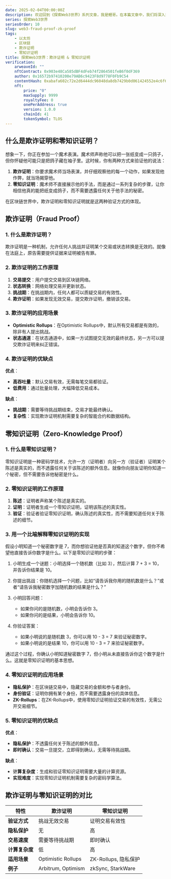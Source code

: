 ```yaml
---
date: 2025-02-04T00:00:00Z
description: 欢迎回到《探索Web3世界》系列文章，我是鲤哥。在本篇文章中，我们将深入探讨欺诈证明（Fraud Proof）和零知识证明（Zero-Knowledge Proof）的工作原理、应用场景及其在Web3生态系统中的重要性。
series: 探索Web3世界
seriesOrder: 10
slug: web3-fraud-proof-zk-proof
tags:
    - 以太坊
    - 区块链
    - 欺诈证明
    - 零知识证明
title: 探索Web3世界：欺诈证明 & 零知识证明
verification:
    arweaveId: ""
    nftContract: 0x903e48Ca585dBF4dFeb74f2864501feB6f0dF369
    author: 0x16572b97410200e79AB6c9423F8d9778F0Fb9C54
    contentHash: 0xabafa602c72e2d6444dc96048da8db7429b0d061424552e4c6f67b6229f8de1a1.0.0
    nft:
        price: "0"
        maxSupply: 9999
        royaltyFee: 0
        onePerAddress: true
        version: 1.0.0
        chainId: 41
        tokenSymbol: TLOS
---
```


## 什么是欺诈证明和零知识证明？

想象一下，你正在参加一个魔术表演。魔术师声称他可以把一张纸变成一只鸽子，但你怀疑他可能只是把鸽子藏在袖子里。这时候，你有两种方式来验证他的说法：

1. **欺诈证明**：你要求魔术师当场表演，并仔细观察他的每一个动作，如果发现他作弊，就当场揭穿他。
2. **零知识证明**：魔术师不直接展示他的手法，而是通过一系列复杂的步骤，让你相信他真的能把纸变成鸽子，而不需要透露任何关于他手法的秘密。

在区块链世界中，欺诈证明和零知识证明就是这两种验证方式的体现。

## 欺诈证明（Fraud Proof）

### 1. 什么是欺诈证明？

欺诈证明是一种机制，允许任何人挑战并证明某个交易或状态转换是无效的。就像在法庭上，原告需要提供证据来证明被告有罪。

### 2. 欺诈证明的工作原理

1. **交易提交**：用户提交交易到区块链网络。
2. **状态转换**：网络处理交易并更新状态。
3. **挑战期**：在挑战期内，任何人都可以质疑交易的有效性。
4. **欺诈证明**：如果发现无效交易，提交欺诈证明，撤销该交易。

### 3. 欺诈证明的应用场景

- **Optimistic Rollups**：在Optimistic Rollups中，默认所有交易都是有效的，除非有人提出挑战。
- **状态通道**：在状态通道中，如果一方试图提交无效的最终状态，另一方可以提交欺诈证明来纠正错误。

### 4. 欺诈证明的优缺点

**优点**：
- **高吞吐量**：默认交易有效，无需每笔交易都验证。
- **低费用**：通过批量处理，大幅降低交易成本。

**缺点**：
- **挑战期**：需要等待挑战期结束，交易才能最终确认。
- **复杂性**：实现欺诈证明机制需要复杂的智能合约和数据结构。

## 零知识证明（Zero-Knowledge Proof）

### 1. 什么是零知识证明？

零知识证明是一种密码学技术，允许一方（证明者）向另一方（验证者）证明某个陈述是真实的，而不透露任何关于该陈述的额外信息。就像你向朋友证明你知道一个秘密，但不需要告诉他秘密是什么。

### 2. 零知识证明的工作原理

1. **陈述**：证明者声称某个陈述是真实的。
2. **证明**：证明者生成一个零知识证明，证明该陈述的真实性。
3. **验证**：验证者验证零知识证明，确认陈述的真实性，而不需要知道任何关于陈述的细节。

### 3. 用一个比喻解释零知识证明的实现

假设小明知道一个秘密数字是 7，而你想验证他是否真的知道这个数字，但你不希望他直接告诉你数字是什么。以下是零知识证明的步骤：

1. 小明生成一个谜题：小明选择一个随机数（比如 3），然后计算 7 + 3 = 10，并告诉你结果是 10。

2. 你提出挑战：你随机选择一个问题，比如“请告诉我你用的随机数是什么？”或者“请告诉我秘密数字加随机数的结果是什么？”

3. 小明回答问题：
    - 如果你问的是随机数，小明会告诉你 3。
    - 如果你问的是结果，小明会告诉你 10。

4. 你验证答案：
    - 如果小明说的是随机数 3，你可以用 10 - 3 = 7 来验证秘密数字。
    - 如果小明说的是结果 10，你可以用 10 - 3 = 7 来验证秘密数字。

通过这个过程，你确认小明知道秘密数字 7，但小明从未直接告诉你这个数字是什么。这就是零知识证明的基本思想。

### 4. 零知识证明的应用场景

- **隐私保护**：在区块链交易中，隐藏交易的金额和参与者身份。
- **身份验证**：证明你拥有某个身份，而不需要透露身份的具体信息。
- **ZK-Rollups**：在ZK-Rollups中，使用零知识证明验证交易的有效性，无需公开交易细节。

### 5. 零知识证明的优缺点

**优点**：
- **隐私保护**：不透露任何关于陈述的额外信息。
- **即时确认**：交易一旦提交，立即得到确认，无需等待挑战期。

**缺点**：
- **计算复杂度**：生成和验证零知识证明需要大量的计算资源。
- **实现难度**：实现零知识证明机制需要复杂的密码学算法。

## 欺诈证明与零知识证明的对比

| **特性**            | **欺诈证明**          | **零知识证明**        |
|---------------------|---------------------|---------------------|
| **验证方式**         | 挑战无效交易         | 证明交易有效性       |
| **隐私保护**         | 无                  | 高                  |
| **交易速度**         | 需要等待挑战期       | 即时确认            |
| **计算复杂度**       | 低                  | 高                  |
| **适用场景**         | Optimistic Rollups  | ZK-Rollups, 隐私保护 |
| **例子**             | Arbitrum, Optimism  | zkSync, StarkWare   |